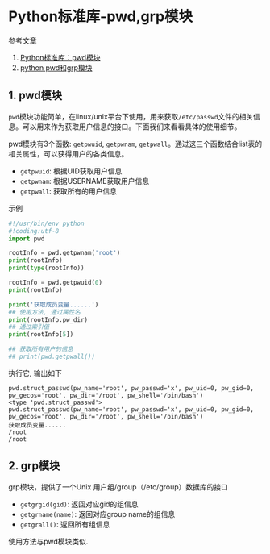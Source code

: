 # Python标准库-pwd,grp模块

参考文章

1. [Python标准库：pwd模块](http://biancheng.dnbcw.net/python/462172.html)
2. [python pwd和grp模块](http://www.361way.com/python-pwd-grp/4015.html)

## 1. pwd模块

`pwd`模块功能简单，在linux/unix平台下使用，用来获取`/etc/passwd`文件的相关信息。可以用来作为获取用户信息的接口。下面我们来看看具体的使用细节。

pwd模块有3个函数: `getpwuid`, `getpwnam`, `getpwall`。通过这三个函数结合list表的相关属性，可以获得用户的各类信息。

- `getpwuid`: 根据UID获取用户信息
- `getpwnam`: 根据USERNAME获取用户信息
- `getpwall`: 获取所有的用户信息

示例

```py
#!/usr/bin/env python
#!coding:utf-8
import pwd

rootInfo = pwd.getpwnam('root')
print(rootInfo)
print(type(rootInfo))

rootInfo = pwd.getpwuid(0)
print(rootInfo)

print('获取成员变量......')
## 使用方法, 通过属性名
print(rootInfo.pw_dir)
## 通过索引值
print(rootInfo[5])

## 获取所有用户的信息
## print(pwd.getpwall())
```

执行它, 输出如下

```
pwd.struct_passwd(pw_name='root', pw_passwd='x', pw_uid=0, pw_gid=0, pw_gecos='root', pw_dir='/root', pw_shell='/bin/bash')
<type 'pwd.struct_passwd'>
pwd.struct_passwd(pw_name='root', pw_passwd='x', pw_uid=0, pw_gid=0, pw_gecos='root', pw_dir='/root', pw_shell='/bin/bash')
获取成员变量......
/root
/root
```

## 2. grp模块

grp模块，提供了一个Unix 用户组/group（/etc/group）数据库的接口

- `getgrgid(gid)`: 返回对应gid的组信息 
- `getgrname(name)`: 返回对应group name的组信息 
- `getgrall()`: 返回所有组信息 

使用方法与pwd模块类似.
